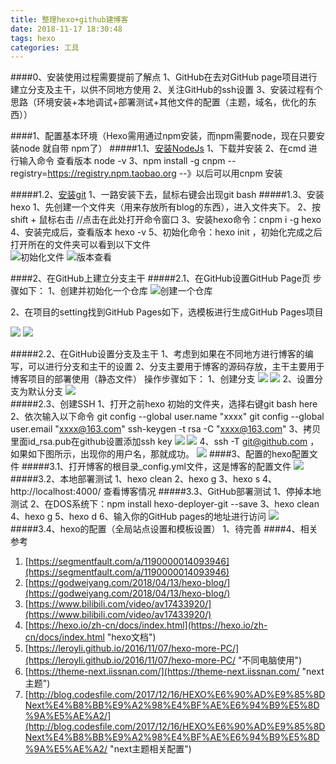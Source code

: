 ```yaml
---
title: 整理hexo+github建博客
date: 2018-11-17 18:30:48
tags: hexo
categories: 工具
---
```

####0、安装使用过程需要提前了解点
		1、GitHub在去对GitHub page项目进行建立分支及主干，以供不同地方使用
		2、关注GitHub的ssh设置
		3、安装过程有个思路（环境安装+本地调试+部署测试+其他文件的配置（主题，域名，优化的东西））

####1、配置基本环境（Hexo需用通过npm安装，而npm需要node，现在只要安装node 就自带 npm了）
#####1.1、[安装NodeJs](http://nodejs.cn/)
		1、下载并安装
		2、在cmd 进行输入命令 查看版本 node -v
		3、npm install -g cnpm --registry=https://registry.npm.taobao.org  --》以后可以用cnpm 安装
	
#####1.2、[安装git](https://gitforwindows.org/)
		1、一路安装下去，鼠标右键会出现git bash
#####1.3、安装hexo
		1、先创建一个文件夹（用来存放所有blog的东西），进入文件夹下。
		2、按shift + 鼠标右击 //点击在此处打开命令窗口
		3、安装hexo命令：cnpm i -g hexo
		4、安装完成后，查看版本 hexo -v
		5、初始化命令：hexo init ，初始化完成之后打开所在的文件夹可以看到以下文件	
![初始化文件](https://i.imgur.com/M8vhxQK.png)
![版本查看](https://i.imgur.com/7pi7K6m.png)
		
####2、在GitHub上建立分支主干
#####2.1、在GitHub设置GitHub Page页
		步骤如下：
			1、创建并初始化一个仓库
![创建一个仓库](https://i.imgur.com/15mnQMx.png)
			

2、在项目的setting找到GitHub Pages如下，选模板进行生成GitHub Pages项目

![](https://i.imgur.com/wxNUzoN.png)
![](https://i.imgur.com/Oa4Rt8d.png)

#####2.2、在GitHub设置分支及主干
		1、考虑到如果在不同地方进行博客的编写，可以进行分支和主干的设置
		2、分支主要用于博客的源码存放，主干主要用于博客项目的部署使用（静态文件）
		操作步骤如下：
			1、创建分支
![](https://i.imgur.com/XSAqmqm.png)
![](https://i.imgur.com/YWnM8m7.png)
			2、设置分支为默认分支
![](https://i.imgur.com/eNYlMhp.png)	
#####2.3、创建SSH
		1、打开之前hexo 初始的文件夹，选择右键git bash here
		2、依次输入以下命令
			git config --global user.name "xxxx"
			git config --global user.email "xxxx@163.com"
			ssh-keygen -t rsa -C "xxxx@163.com"
		3、拷贝里面id_rsa.pub在github设置添加ssh key
![](https://i.imgur.com/UpZLO9D.png)
![](https://i.imgur.com/fwooR9H.png)
		4、ssh -T git@github.com ，如果如下图所示，出现你的用户名，那就成功。
![](https://i.imgur.com/cfs9DOl.jpg)
####3、配置的hexo配置文件
#####3.1、打开博客的根目录_config.yml文件，这是博客的配置文件
![](https://i.imgur.com/CThcoom.png)
#####3.2、本地部署测试
			1、hexo clean
			2、hexo g
			3、hexo s
			4、http://localhost:4000/  查看博客情况
#####3.3、GitHub部署测试
			1、停掉本地测试
			2、在DOS系统下：npm install hexo-deployer-git --save
			3、hexo clean
			4、hexo g
			5、hexo d
			6、输入你的GitHub pages的地址进行访问
![](https://i.imgur.com/uzc6C8j.png)
#####3.4、hexo的配置（全局站点设置和模板设置）
			1、待完善
####4、相关参考
1. [https://segmentfault.com/a/1190000014093946](https://segmentfault.com/a/1190000014093946)
2. [https://godweiyang.com/2018/04/13/hexo-blog/](https://godweiyang.com/2018/04/13/hexo-blog/)
3. [https://www.bilibili.com/video/av17433920/](https://www.bilibili.com/video/av17433920/)
4. [https://hexo.io/zh-cn/docs/index.html](https://hexo.io/zh-cn/docs/index.html "hexo文档")
5. [https://leroyli.github.io/2016/11/07/hexo-more-PC/](https://leroyli.github.io/2016/11/07/hexo-more-PC/ "不同电脑使用")
6. [https://theme-next.iissnan.com/](https://theme-next.iissnan.com/ "next主题")
7. [http://blog.codesfile.com/2017/12/16/HEXO%E6%90%AD%E9%85%8DNext%E4%B8%BB%E9%A2%98%E4%BF%AE%E6%94%B9%E5%8D%9A%E5%AE%A2/](http://blog.codesfile.com/2017/12/16/HEXO%E6%90%AD%E9%85%8DNext%E4%B8%BB%E9%A2%98%E4%BF%AE%E6%94%B9%E5%8D%9A%E5%AE%A2/ "next主题相关配置")





